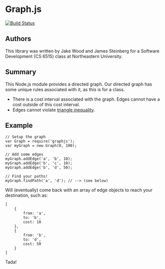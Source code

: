 Graph.js
========

[![Build Status](https://travis-ci.org/yakkob/graph.js.png?branch=master)](https://travis-ci.org/yakkob/graph.js)

## Authors
This library was written by Jake Wood and James Steinberg for a Software Development (CS 6515) class at Northeastern University.

## Summary

This Node.js module provides a directed graph.  Our directed graph has some unique rules associated with it, as this is for a class.

* There is a cost interval associated with the graph.  Edges cannot have a cost outside of this cost interval.
* Edges cannot violate [triangle inequality](http://en.wikipedia.org/wiki/Triangle_inequality).

## Example
    // Setup the graph
    var Graph = require('graphjs');
    var myGraph = new Graph(0, 100);
    
    // Add some edges
    myGraph.addEdge('a', 'b', 10);
    myGraph.addEdge('b', 'c', 10);
    myGraph.addEdge('b', 'd', 50);
    
    // Find your paths!
    myGraph.findPath('a', 'd'); // --> (see below)

Will (eventually) come back with an array of edge objects to reach your destination, such as:

    [
        {
            from: 'a',
            to: 'b',
            cost: 10
        },
        {
            from: 'b',
            to: 'd',
            cost: 50
        }
    ]

Tada!